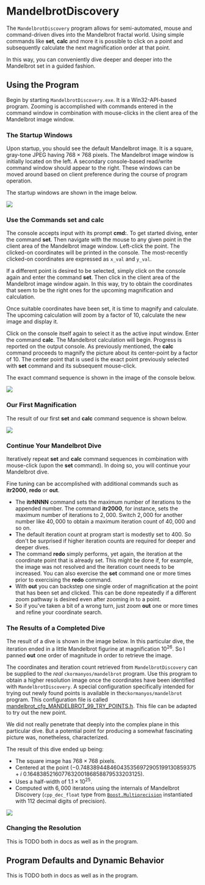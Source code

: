 MandelbrotDiscovery
==================

The `MandelbrotDiscovery` program allows for semi-automated, mouse and command-driven
dives into the Mandelbrot fractal world. Using simple commands like **set**, **calc**
and more it is possible to click on a point and subsequently
calculate the next magnification order at that point.

In this way, you can conveniently dive deeper and deeper
into the Mandelbrot set in a guided fashion.

## Using the Program

Begin by starting `MandelbrotDiscovery.exe`. It is a Win32-API-based program.
Zooming is accomplished with commands entered in the command window
in combination with mouse-clicks in the client area of the Mandelbrot image window.

### The Startup Windows

Upon startup, you should see the default Mandelbrot image. It is a square, gray-tone JPEG
having $768{\times}768$ pixels. The Mandelbrot image window is
initially located on the left. A secondary console-based read/write command
window should appear to the right. These windows can be moved around based
on client preference during the course of program operation.

The startup windows are shown in the image below.

![](https://github.com/ckormanyos/mandelbrot/blob/main/images/discovery/mandelbrot_discovery_startup.jpg)

### Use the Commands **set** and **calc**

The console accepts input with its prompt **cmd:**. To get started diving,
enter the command **set**. Then navigate with the mouse to any given point
in the client area of the Mandelbrot image window. Left-click the point.
The clicked-on coordinates will be printed in the console.
The most-recently clicked-on coordinates are expressed as `x_val` and `y_val`.

If a different point is desired to be selected,
simply click on the console again and enter the command **set**.
Then click in the client area of the Mandelbrot image window again.
In this way, try to obtain the coordinates that seem to be the right ones
for the upcoming magnification and calculation.

Once suitable coordinates have been set, it is time to magnify and calculate.
The upcoming calculation will zoom by a factor of $10$, calculate the new image
and display it.

Click on the console itself again to select it as the active input window.
Enter the command **calc**. The Mandelbrot calculation will begin.
Progress is reported on the output console. As previously mentioned,
the **calc** command proceeds to magnify the picture about its center-point
by a factor of $10$. The center point that is used is the exact point
previously selected with **set** command and its subsequent mouse-click.

The exact command sequence is shown in the image of the console below.

![](https://github.com/ckormanyos/mandelbrot/blob/main/images/discovery/mandelbrot_discovery_set_calc_commands.jpg)

### Our First Magnification

The result of our first **set** and **calc** command sequence is shown below.

![](https://github.com/ckormanyos/mandelbrot/blob/main/images/discovery/mandelbrot_discovery_calc_result.jpg)

### Continue Your Mandelbrot Dive

Iteratively repeat **set** and **calc** command sequences
in combination with mouse-click (upon the **set** command).
In doing so, you will continue your Mandelbrot dive.

Fine tuning can be accomplished with additional commands such as
**itr2000**, **redo** or **out**.

  - The **itrNNNN** command sets the maximum number of iterations to the appended number. The command **itr2000**, for instance, sets the maximum number of iterations to $2,000$. Switch $2,000$ for another number like $40,000$ to obtain a maximum iteration count of $40,000$ and so on.
  - The default iteration count at program start is modestly set to $400$. So don't be surprised if higher iteration counts are required for deeper and deeper dives.
  - The command **redo** simply performs, yet again, the iteration at the coordinate point that is already set. This might be done if, for example, the image was not resolved and the iteration count needs to be increased. You can also exercise the **set** command one or more times prior to exercising the **redo** command.
  - With **out** you can backstep one single order of magnification at the point that has been set and clicked. This can be done repeatedly if a different zoom pathway is desired even after zooming in to a point.
  - So if you've taken a bit of a wrong turn, just zoom **out** one or more times and refine your coordinate search.

### The Results of a Completed Dive

The result of a dive is shown in the image below. In this particular dive,
the iteration ended in a little Mandelbrot figurine at magnification $10^{26}$.
So I panned **out** one order of magnitude in order to retrieve the image.

The coordinates and iteration count retrieved from `MandelbrotDiscovery`
can be supplied to the _real_ `ckormanyos/mandelbrot` program.
Use this program to obtain a higher resolution image once the coordinates
have been identified with `MandelbrotDiscovery`. A special configuration
specifically intended for trying out newly found points is available
in the`ckormanyos/mandelbrot` program. This configuration file is called
[mandelbrot_cfg_MANDELBROT_99_TRY_POINTS.h](https://github.com/ckormanyos/mandelbrot/blob/main/mandelbrot/cfg/mandelbrot_cfg_MANDELBROT_99_TRY_POINTS.h).
This file can be adapted to try out the new point.

We did not really penetrate that deeply into the complex plane
in this particular dive. But a potential point for producing a somewhat fascinating
picture was, nonetheless, characterized.

The result of this dive ended up being:

  - The square image has $768 {\times} 768$ pixels.
  - Centered at the point $(-0.748389448460435356972905199130859375+i~0.164838521607763200186858879533203125)$.
  - Uses a half-width of $1.1{\times}10^{25}$.
  - Computed with $6,000$ iteratons using the internals of Mandelbrot Discovery (`cpp_dec_float` type from [`Boost.Multiprecision`](https://www.boost.org/doc/libs/1_84_0/libs/multiprecision/doc/html/index.html) instantiated with $112$ decimal digits of precision).

![](https://github.com/ckormanyos/mandelbrot/blob/main/images/discovery/mandelbrot_discovery_dive_example.jpg)

### Changing the Resolution

This is TODO both in docs as well as in the program.

## Program Defaults and Dynamic Behavior

This is TODO both in docs as well as in the program.
